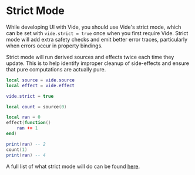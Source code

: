 # Strict Mode

While developing UI with Vide, you should use Vide's strict mode, which can
be set with `vide.strict = true` once when you first require Vide. Strict mode
will add extra safety checks and emit better error traces, particularly when
errors occur in property bindings.

Strict mode will run derived sources and effects twice each time they update.
This is to help identify improper cleanup of side-effects and ensure that pure
computations are actually pure.

```lua
local source = vide.source
local effect = vide.effect

vide.strict = true

local count = source(0)

local ran = 0
effect(function()
    ran += 1
end)

print(ran) -- 2
count(1)
print(ran) -- 4
```

A full list of what strict mode will do can be found
[here](../../api/strict-mode).
